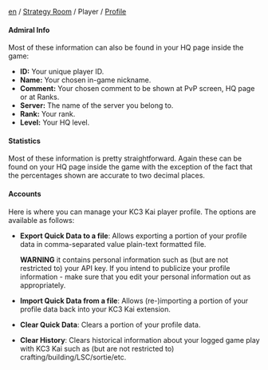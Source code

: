 [en](https://github.com/KC3Kai/kc3-docs/tree/master/en) / [Strategy Room](https://github.com/KC3Kai/kc3-docs/blob/master/en/Strategy_Room.md) / Player / [Profile](https://github.com/KC3Kai/kc3-docs/blob/master/en/Strategy_Room_-_Profile.md)

#### Admiral Info

Most of these information can also be found in your HQ page inside the game:

-   **ID:** Your unique player ID.
-   **Name:** Your chosen in-game nickname.
-   **Comment:** Your chosen comment to be shown at PvP screen, HQ page or at Ranks.
-   **Server:** The name of the server you belong to.
-   **Rank:** Your rank.
-   **Level:** Your HQ level.

#### Statistics

Most of these information is pretty straightforward. Again these can be found on your HQ page inside the game with the exception of the fact that the percentages shown are accurate to two decimal places.

<!---   **PvP: Attacked:** The amount of times you have been attacked by another player on your server.
-   **PvP: Attacked won:** The amount of times you have been attacked by another player on your server but have won.-->

<!--#### Achievements

*(the idea here is just to have custom badge icons for players to screenshot and show-off)*:
- show number of Class-A medals
- **custom achievement badges:**
  - world map clearing badge
  - ex-op clear badges
  - LSC ship badges
  - monthly rank badges
  - kai ni badges. etc
  - done all daily quests badge
  - done all weekly quests badge
  - done all monthlies quest badge

*(most of these badges can be gained multiple times and will have counts)*-->

#### Accounts

Here is where you can manage your KC3 Kai player profile. The options are available as follows:

-   **Export Quick Data to a file**: Allows exporting a portion of your profile data in comma-separated value plain-text formatted file.

    **WARNING** it contains personal information such as (but are not restricted to) your API key. If you intend to publicize your profile information - make sure that you edit your personal information out as appropriately.
-   **Import Quick Data from a file**: Allows (re-)importing a portion of your profile data back into your KC3 Kai extension.
-   **Clear Quick Data**: Clears a portion of your profile data.
-   **Clear History**: Clears historical information about your logged game play with KC3 Kai such as (but are not restricted to) crafting/building/LSC/sortie/etc.

